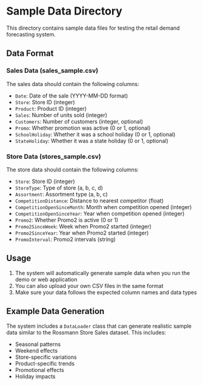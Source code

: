 # Sample Data Directory

This directory contains sample data files for testing the retail demand forecasting system.

## Data Format

### Sales Data (sales_sample.csv)
The sales data should contain the following columns:
- `Date`: Date of the sale (YYYY-MM-DD format)
- `Store`: Store ID (integer)
- `Product`: Product ID (integer)
- `Sales`: Number of units sold (integer)
- `Customers`: Number of customers (integer, optional)
- `Promo`: Whether promotion was active (0 or 1, optional)
- `SchoolHoliday`: Whether it was a school holiday (0 or 1, optional)
- `StateHoliday`: Whether it was a state holiday (0 or 1, optional)

### Store Data (stores_sample.csv)
The store data should contain the following columns:
- `Store`: Store ID (integer)
- `StoreType`: Type of store (a, b, c, d)
- `Assortment`: Assortment type (a, b, c)
- `CompetitionDistance`: Distance to nearest competitor (float)
- `CompetitionOpenSinceMonth`: Month when competition opened (integer)
- `CompetitionOpenSinceYear`: Year when competition opened (integer)
- `Promo2`: Whether Promo2 is active (0 or 1)
- `Promo2SinceWeek`: Week when Promo2 started (integer)
- `Promo2SinceYear`: Year when Promo2 started (integer)
- `PromoInterval`: Promo2 intervals (string)

## Usage

1. The system will automatically generate sample data when you run the demo or web application
2. You can also upload your own CSV files in the same format
3. Make sure your data follows the expected column names and data types

## Example Data Generation

The system includes a `DataLoader` class that can generate realistic sample data similar to the Rossmann Store Sales dataset. This includes:
- Seasonal patterns
- Weekend effects
- Store-specific variations
- Product-specific trends
- Promotional effects
- Holiday impacts 